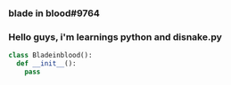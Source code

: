 ### blade in blood#9764

### Hello guys, i'm learnings python and disnake.py


```py
class Bladeinblood():
  def __init__():
    pass
```

